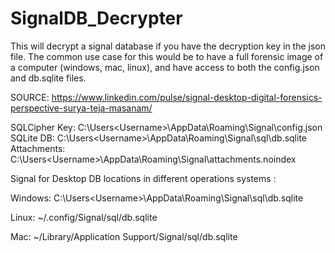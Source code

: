 # SignalDB_Decrypter
This will decrypt a signal database if you have the decryption key in the json file.  The common use case for this would be to have a full forensic image of a computer (windows, mac, linux), and have access to both the config.json and db.sqlite files.

SOURCE:  https://www.linkedin.com/pulse/signal-desktop-digital-forensics-perspective-surya-teja-masanam/

SQLCipher Key: C:\Users\<Username>\AppData\Roaming\Signal\config.json
SQLite DB: C:\Users\<Username>\AppData\Roaming\Signal\sql\db.sqlite
Attachments: C:\Users\<Username>\AppData\Roaming\Signal\attachments.noindex

Signal for Desktop DB locations in different operations systems :

Windows: C:\Users\<Username>\AppData\Roaming\Signal\sql\db.sqlite 

Linux: ~/.config/Signal/sql/db.sqlite

Mac: ~/Library/Application Support/Signal/sql/db.sqlite
